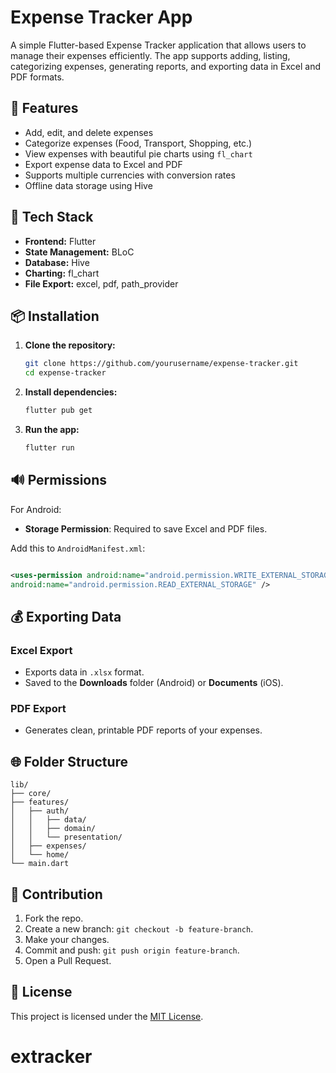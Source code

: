 # Expense Tracker App

A simple Flutter-based Expense Tracker application that allows users to manage their expenses
efficiently. The app supports adding, listing, categorizing expenses, generating reports, and
exporting data in Excel and PDF formats.

## 🚀 Features

- Add, edit, and delete expenses
- Categorize expenses (Food, Transport, Shopping, etc.)
- View expenses with beautiful pie charts using `fl_chart`
- Export expense data to Excel and PDF
- Supports multiple currencies with conversion rates
- Offline data storage using Hive

## 🚀 Tech Stack

- **Frontend:** Flutter
- **State Management:** BLoC
- **Database:** Hive
- **Charting:** fl_chart
- **File Export:** excel, pdf, path_provider

## 📦 Installation

1. **Clone the repository:**
   ```bash
   git clone https://github.com/yourusername/expense-tracker.git
   cd expense-tracker
   ```

2. **Install dependencies:**
   ```bash
   flutter pub get
   ```

3. **Run the app:**
   ```bash
   flutter run
   ```

## 🔊 Permissions

For Android:

- **Storage Permission**: Required to save Excel and PDF files.

Add this to `AndroidManifest.xml`:

```xml

<uses-permission android:name="android.permission.WRITE_EXTERNAL_STORAGE" /><uses-permission
android:name="android.permission.READ_EXTERNAL_STORAGE" />
```

## 💰 Exporting Data

### Excel Export

- Exports data in `.xlsx` format.
- Saved to the **Downloads** folder (Android) or **Documents** (iOS).

### PDF Export

- Generates clean, printable PDF reports of your expenses.

## 🌐 Folder Structure

```
lib/
├── core/
├── features/
│   ├── auth/
│   │   ├── data/
│   │   ├── domain/
│   │   └── presentation/
│   ├── expenses/
│   └── home/
└── main.dart
```

## 📢 Contribution

1. Fork the repo.
2. Create a new branch: `git checkout -b feature-branch`.
3. Make your changes.
4. Commit and push: `git push origin feature-branch`.
5. Open a Pull Request.

## 🚨 License

This project is licensed under the [MIT License](LICENSE).

# extracker
